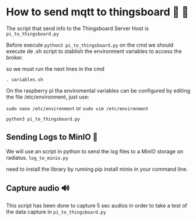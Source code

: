 # How to send mqtt to thingsboard :space_invader: :space_invader:

The script that send info to the Thingsboard Server Host is `pi_to_thingsboard.py`

Before execute `python3 pi_to_thingsboard.py` on the cmd we should execute de .sh script to stablish the environment variables to access the broker.

so we must run the next lines in the cmd

`. variables.sh`

On the raspberry pi tha enviromental variables can be configured by editing the file /etc/environment, just use:

`sudo nano /etc/environment` or `sudo vim /etc/environment`

`python3 pi_to_thingsboard.py`


## Sending Logs to MinIO :floppy_disk:

We will use an script in python to send the log files to a MinIO storage on radiatus. `log_to_minio.py`

need to install the library by running pip install minio in your command line.


## Capture audio :loud_sound:

This script has been done to capture 5 sec audios in order to take a test of the data capture in `pi_to_thingsboard.py`
